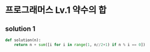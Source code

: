 # 프로그래머스 Lv.1 약수의 합

## solution 1

```python
def solution(n):
    return n + sum([i for i in range(1, n//2+1) if n % i == 0])
```